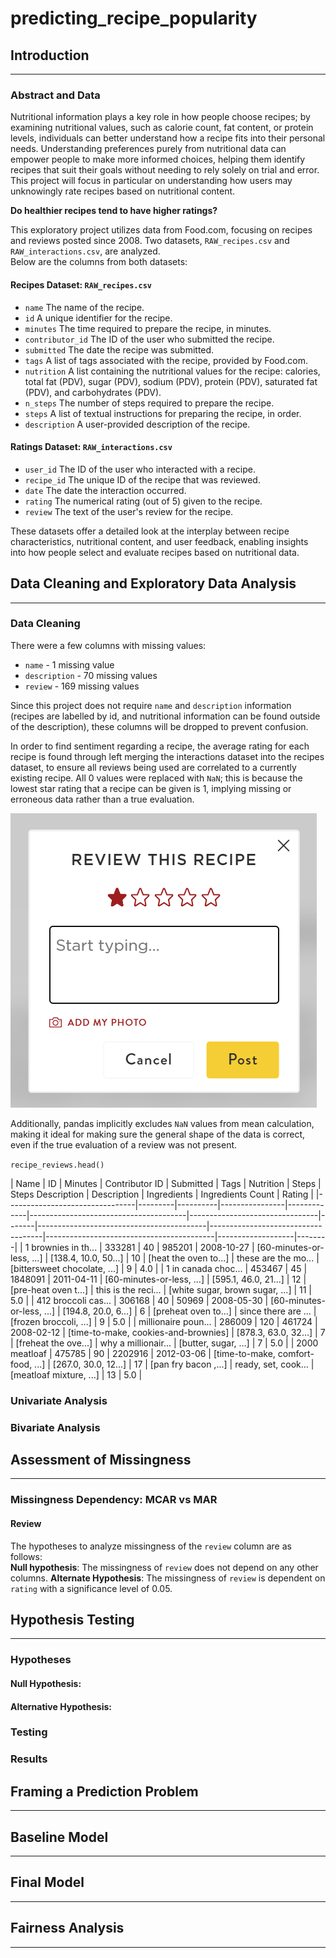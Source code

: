 # predicting_recipe_popularity

## **Introduction**

___

### **Abstract and Data**  
Nutritional information plays a key role in how people choose recipes; by examining nutritional values, such as calorie count, fat content, or protein levels, individuals can better understand how a recipe fits into their personal needs. Understanding preferences purely from nutritional data can empower people to make more informed choices, helping them identify recipes that suit their goals without needing to rely solely on trial and error. This project will focus in particular on understanding how users may unknowingly rate recipes based on nutritional content.  
  
**Do healthier recipes tend to have higher ratings?**  
  
This exploratory project utilizes data from Food.com, focusing on recipes and reviews posted since 2008. Two datasets, `RAW_recipes.csv` and `RAW_interactions.csv`, are analyzed.  
Below are the columns from both datasets:  

#### Recipes Dataset:  ``RAW_recipes.csv``  
- `name` The name of the recipe.  
- `id` A unique identifier for the recipe.  
- `minutes` The time required to prepare the recipe, in minutes.  
- `contributor_id` The ID of the user who submitted the recipe.  
- `submitted` The date the recipe was submitted.  
- `tags` A list of tags associated with the recipe, provided by Food.com.  
- `nutrition` A list containing the nutritional values for the recipe: calories, total fat (PDV), sugar (PDV), sodium (PDV), protein (PDV), saturated fat (PDV), and carbohydrates (PDV).  
- `n_steps` The number of steps required to prepare the recipe.  
- `steps` A list of textual instructions for preparing the recipe, in order.  
- `description` A user-provided description of the recipe.  

#### Ratings Dataset:  `RAW_interactions.csv`  
- `user_id` The ID of the user who interacted with a recipe.  
- `recipe_id` The unique ID of the recipe that was reviewed.  
- `date` The date the interaction occurred.  
- `rating` The numerical rating (out of 5) given to the recipe.  
- `review` The text of the user's review for the recipe.  

These datasets offer a detailed look at the interplay between recipe characteristics, nutritional content, and user feedback, enabling insights into how people select and evaluate recipes based on nutritional data.


## **Data Cleaning and Exploratory Data Analysis**

___

### **Data Cleaning**

There were a few columns with missing values:
- `name` - 1 missing value
- `description` - 70 missing values
- `review` - 169 missing values

Since this project does not require `name` and `description` information (recipes are labelled by id, and nutritional information can be found outside of the description), these columns will be dropped to prevent confusion. 

In order to find sentiment regarding a recipe, the average rating for each recipe is found through left merging the interactions dataset into the recipes dataset, to ensure all reviews being used are correlated to a currently existing recipe. All 0 values were replaced with `NaN`; this is because the lowest star rating that a recipe can be given is 1, implying missing or erroneous data rather than a true evaluation.

![review screenshot](./img/food.com_review.png)

Additionally, pandas implicitly excludes `NaN` values from mean calculation, making it ideal for making sure the general shape of the data is correct, even if the true evaluation of a review was not present.

`recipe_reviews.head()`

<div class="table-wrapper" markdown="block">
| Name                           | ID     | Minutes | Contributor ID | Submitted   | Tags                                  | Nutrition                     | Steps | Steps Description                        | Description                        | Ingredients                              | Ingredients Count | Rating |
|--------------------------------|---------|----------|----------------|-------------|---------------------------------------|--------------------------------|-------|------------------------------------------|------------------------------------|------------------------------------------|-------------------|--------|
| 1 brownies in th...            | 333281  | 40       | 985201         | 2008-10-27  | [60-minutes-or-less, ...]             | [138.4, 10.0, 50...]          | 10    | [heat the oven to...]                   | these are the mo...               | [bittersweet chocolate, ...]            | 9                 | 4.0    |
| 1 in canada choc...            | 453467  | 45       | 1848091        | 2011-04-11  | [60-minutes-or-less, ...]             | [595.1, 46.0, 21...]          | 12    | [pre-heat oven t...]                    | this is the reci...               | [white sugar, brown sugar, ...]         | 11                | 5.0    |
| 412 broccoli cas...            | 306168  | 40       | 50969          | 2008-05-30  | [60-minutes-or-less, ...]             | [194.8, 20.0, 6...]           | 6     | [preheat oven to...]                    | since there are ...               | [frozen broccoli, ...]                  | 9                 | 5.0    |
| millionaire poun...            | 286009  | 120      | 461724         | 2008-02-12  | [time-to-make, cookies-and-brownies]  | [878.3, 63.0, 32...]          | 7     | [freheat the ove...]                    | why a millionair...               | [butter, sugar, ...]                    | 7                 | 5.0    |
| 2000 meatloaf                  | 475785  | 90       | 2202916        | 2012-03-06  | [time-to-make, comfort-food, ...]     | [267.0, 30.0, 12...]          | 17    | [pan fry bacon ,...]                    | ready, set, cook...               | [meatloaf mixture, ...]                 | 13                | 5.0    |

</div>

### **Univariate Analysis**



### **Bivariate Analysis**



## **Assessment of Missingness**

___

### **Missingness Dependency: MCAR vs MAR** 

#### **Review**
The hypotheses to analyze missingness of the `review` column are as follows:  
**Null hypothesis**: The missingness of `review` does not depend on any other columns.
**Alternate Hypothesis**: The missingness of `review` is dependent on `rating` with a significance level of 0.05.

## **Hypothesis Testing**

___


### **Hypotheses**
#### Null Hypothesis:


#### Alternative Hypothesis:



### **Testing**



### **Results**



## **Framing a Prediction Problem**

___


## **Baseline Model**

___

## **Final Model**

___


## **Fairness Analysis**

___
